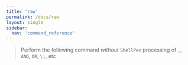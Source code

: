 ```yaml
---
title: 'raw'
permalink: /docs/raw
layout: single
sidebar:
  nav: 'command_reference'
---
```





> Perform the following command _without_ `ShellPen` processing of `,`, `AND`, `OR`, `\|`, etc








